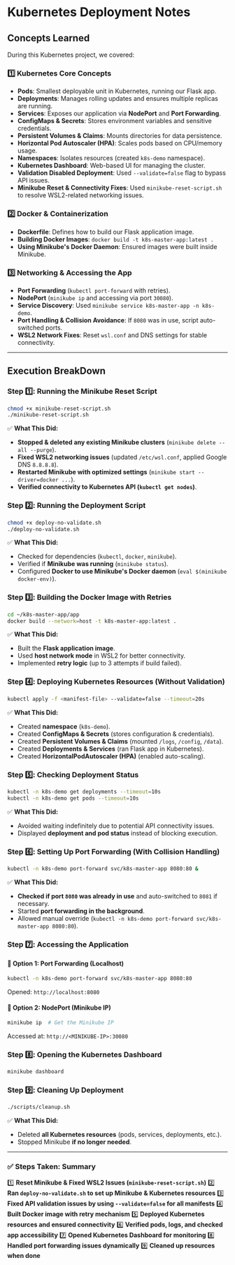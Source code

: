 # Kubernetes Deployment Notes

##  Concepts Learned

During this Kubernetes project, we covered:

### **1️⃣ Kubernetes Core Concepts**
- **Pods**: Smallest deployable unit in Kubernetes, running our Flask app.
- **Deployments**: Manages rolling updates and ensures multiple replicas are running.
- **Services**: Exposes our application via **NodePort** and **Port Forwarding**.
- **ConfigMaps & Secrets**: Stores environment variables and sensitive credentials.
- **Persistent Volumes & Claims**: Mounts directories for data persistence.
- **Horizontal Pod Autoscaler (HPA)**: Scales pods based on CPU/memory usage.
- **Namespaces**: Isolates resources (created `k8s-demo` namespace).
- **Kubernetes Dashboard**: Web-based UI for managing the cluster.
- **Validation Disabled Deployment**: Used `--validate=false` flag to bypass API issues.
- **Minikube Reset & Connectivity Fixes**: Used `minikube-reset-script.sh` to resolve WSL2-related networking issues.

### **2️⃣ Docker & Containerization**
- **Dockerfile**: Defines how to build our Flask application image.
- **Building Docker Images**: `docker build -t k8s-master-app:latest .`
- **Using Minikube's Docker Daemon**: Ensured images were built inside Minikube.

### **3️⃣ Networking & Accessing the App**
- **Port Forwarding** (`kubectl port-forward` with retries).
- **NodePort** (`minikube ip` and accessing via port `30080`).
- **Service Discovery**: Used `minikube service k8s-master-app -n k8s-demo`.
- **Port Handling & Collision Avoidance**: If `8080` was in use, script auto-switched ports.
- **WSL2 Network Fixes**: Reset `wsl.conf` and DNS settings for stable connectivity.

---

## **Execution BreakDown**

### **Step 1️⃣: Running the Minikube Reset Script**
```bash
chmod +x minikube-reset-script.sh
./minikube-reset-script.sh
```
✅ **What This Did:**
- **Stopped & deleted any existing Minikube clusters** (`minikube delete --all --purge`).
- **Fixed WSL2 networking issues** (updated `/etc/wsl.conf`, applied Google DNS `8.8.8.8`).
- **Restarted Minikube with optimized settings** (`minikube start --driver=docker ...`).
- **Verified connectivity to Kubernetes API (`kubectl get nodes`)**.


### **Step 2️⃣: Running the Deployment Script**
```bash
chmod +x deploy-no-validate.sh
./deploy-no-validate.sh
```
✅ **What This Did:**
- Checked for dependencies (`kubectl`, `docker`, `minikube`).
- Verified if **Minikube was running** (`minikube status`).
- Configured **Docker to use Minikube's Docker daemon** (`eval $(minikube docker-env)`).



### **Step 3️⃣: Building the Docker Image with Retries**
```bash
cd ~/k8s-master-app/app
docker build --network=host -t k8s-master-app:latest .
```
✅ **What This Did:**
- Built the **Flask application image**.
- Used **host network mode** in WSL2 for better connectivity.
- Implemented **retry logic** (up to 3 attempts if build failed).



### **Step 4️⃣: Deploying Kubernetes Resources (Without Validation)**
```bash
kubectl apply -f <manifest-file> --validate=false --timeout=20s
```
✅ **What This Did:**
- Created **namespace** (`k8s-demo`).
- Created **ConfigMaps & Secrets** (stores configuration & credentials).
- Created **Persistent Volumes & Claims** (mounted `/logs`, `/config`, `/data`).
- Created **Deployments & Services** (ran Flask app in Kubernetes).
- Created **HorizontalPodAutoscaler (HPA)** (enabled auto-scaling).


### **Step 5️⃣: Checking Deployment Status**
```bash
kubectl -n k8s-demo get deployments --timeout=10s
kubectl -n k8s-demo get pods --timeout=10s
```
✅ **What This Did:**
- Avoided waiting indefinitely due to potential API connectivity issues.
- Displayed **deployment and pod status** instead of blocking execution.


### **Step 6️⃣: Setting Up Port Forwarding (With Collision Handling)**
```bash
kubectl -n k8s-demo port-forward svc/k8s-master-app 8080:80 &
```
✅ **What This Did:**
- **Checked if port `8080` was already in use** and auto-switched to `8081` if necessary.
- Started **port forwarding in the background**.
- Allowed manual override (`kubectl -n k8s-demo port-forward svc/k8s-master-app 8080:80`).


### **Step 7️⃣: Accessing the Application**
#### **🔹 Option 1: Port Forwarding (Localhost)**
```bash
kubectl -n k8s-demo port-forward svc/k8s-master-app 8080:80
```
Opened: `http://localhost:8080`



#### **🔹 Option 2: NodePort (Minikube IP)**
```bash
minikube ip  # Get the Minikube IP
```
Accessed at: `http://<MINIKUBE-IP>:30080`

### **Step 8️⃣: Opening the Kubernetes Dashboard**
```bash
minikube dashboard
```


### **Step 9️⃣: Cleaning Up Deployment**
```bash
./scripts/cleanup.sh
```
✅ **What This Did:**
- Deleted **all Kubernetes resources** (pods, services, deployments, etc.).
- Stopped Minikube **if no longer needed**.


---
### **✅ Steps Taken: Summary**
1️⃣ **Reset Minikube & Fixed WSL2 Issues (`minikube-reset-script.sh`)**
2️⃣ **Ran `deploy-no-validate.sh` to set up Minikube & Kubernetes resources**
3️⃣ **Fixed API validation issues by using `--validate=false` for all manifests**
4️⃣ **Built Docker image with retry mechanism**
5️⃣ **Deployed Kubernetes resources and ensured connectivity**
6️⃣ **Verified pods, logs, and checked app accessibility**
7️⃣ **Opened Kubernetes Dashboard for monitoring**
8️⃣ **Handled port forwarding issues dynamically**
9️⃣ **Cleaned up resources when done**
